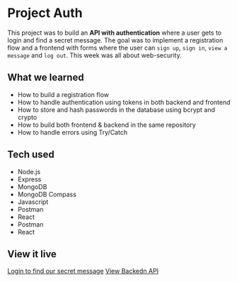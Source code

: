 # Project Auth

This project was to build an **API with authentication** where a user gets to login and find a secret message. The goal was to implement a registration flow and a frontend with forms where the user can `sign up`, `sign in`, `view a message` and `log out`. This week was all about web-security.

## What we learned

- How to build a registration flow
- How to handle authentication using tokens in both backend and frontend
- How to store and hash passwords in the database using bcrypt and crypto
- How to build both frontend & backend in the same repository
- How to handle errors using Try/Catch

## Tech used

- Node.js
- Express
- MongoDB
- MongoDB Compass
- Javascript
- Postman
- React
- Postman
- React

## View it live

[Login to find our secret message](Netlify)
[View Backedn API](Herokuapp)
